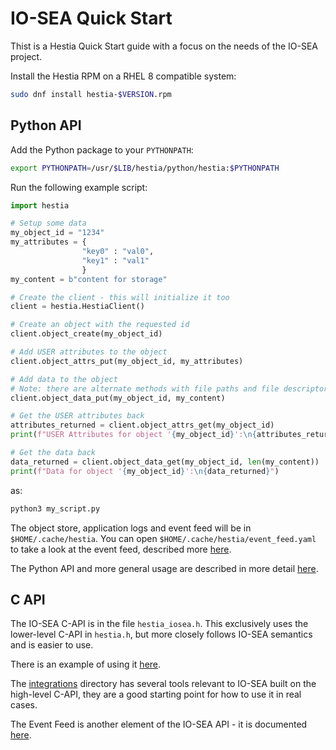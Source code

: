 # IO-SEA Quick Start

Thist is a Hestia Quick Start guide with a focus on the needs of the IO-SEA project.

Install the Hestia RPM on a RHEL 8 compatible system:

```bash
sudo dnf install hestia-$VERSION.rpm
```

## Python API

Add the Python package to your `PYTHONPATH`:

```bash
export PYTHONPATH=/usr/$LIB/hestia/python/hestia:$PYTHONPATH
```

Run the following example script:

```python
import hestia

# Setup some data
my_object_id = "1234"
my_attributes = {
                "key0" : "val0", 
                "key1" : "val1"
                }
my_content = b"content for storage"

# Create the client - this will initialize it too
client = hestia.HestiaClient()

# Create an object with the requested id
client.object_create(my_object_id)

# Add USER attributes to the object
client.object_attrs_put(my_object_id, my_attributes)

# Add data to the object
# Note: there are alternate methods with file paths and file descriptors also
client.object_data_put(my_object_id, my_content)

# Get the USER attributes back
attributes_returned = client.object_attrs_get(my_object_id)
print(f"USER Attributes for object '{my_object_id}':\n{attributes_returned}")

# Get the data back
data_returned = client.object_data_get(my_object_id, len(my_content))
print(f"Data for object '{my_object_id}':\n{data_returned}")
```

as:

```bash
python3 my_script.py
```

The object store, application logs and event feed will be in `$HOME/.cache/hestia`. You can open `$HOME/.cache/hestia/event_feed.yaml` to take a look at the event feed, described more [here](https://git.ichec.ie/io-sea-internal/hestia/-/blob/devel/doc/internals/EventFeed.md).

The Python API and more general usage are described in more detail [here](https://git.ichec.ie/io-sea-internal/hestia/-/blob/devel/doc/UserGuide.md).

## C API

The IO-SEA C-API is in the file `hestia_iosea.h`. This exclusively uses the lower-level C-API in `hestia.h`, but more closely follows IO-SEA semantics and is easier to use.

There is an example of using it [here](/examples/sample_cmake_app/main_iosea.c).

The [integrations](/src/integrations/README.md) directory has several tools relevant to IO-SEA built on the high-level C-API, they are a good starting point for how to use it in real cases.

The Event Feed is another element of the IO-SEA API - it is documented [here](https://git.ichec.ie/io-sea-internal/hestia/-/blob/devel/doc/internals/EventFeed.md).
